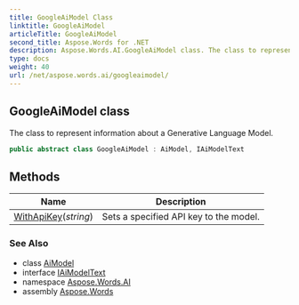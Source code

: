 ```yaml
---
title: GoogleAiModel Class
linktitle: GoogleAiModel
articleTitle: GoogleAiModel
second_title: Aspose.Words for .NET
description: Aspose.Words.AI.GoogleAiModel class. The class to represent information about a Generative Language Model in C#.
type: docs
weight: 40
url: /net/aspose.words.ai/googleaimodel/
---
```

## GoogleAiModel class

The class to represent information about a Generative Language Model.

```csharp
public abstract class GoogleAiModel : AiModel, IAiModelText
```

## Methods

| Name | Description |
| --- | --- |
| [WithApiKey](../../aspose.words.ai/aimodel/withapikey/)(*string*) | Sets a specified API key to the model. |

### See Also

* class [AiModel](../aimodel/)
* interface [IAiModelText](../iaimodeltext/)
* namespace [Aspose.Words.AI](../../aspose.words.ai/)
* assembly [Aspose.Words](../../)
